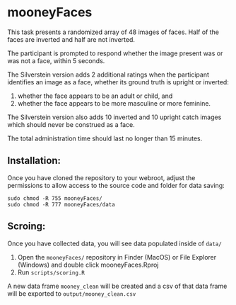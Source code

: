 # mooneyFaces

This task presents a randomized array of 48 images of faces. Half of the faces are inverted and half are not inverted.

The participant is prompted to respond whether the image present was or was not a face, within 5 seconds.

The Silverstein version adds 2 additional ratings when the participant identifies an image as a face, whether its ground truth is upright or inverted:
1) whether the face appears to be an adult or child, and
2) whether the face appears to be more masculine or more feminine.

The Silverstein version also adds 10 inverted and 10 upright catch images which should never be construed as a face.

The total administration time should last no longer than 15 minutes. 

## Installation:

Once you have cloned the repository to your webroot, adjust the permissions to allow access to the source code and folder for data saving:
    
    sudo chmod -R 755 mooneyFaces/
    sudo chmod -R 777 mooneyFaces/data

## Scroing:

Once you have collected data, you will see data populated inside of `data/`

1. Open the `mooneyFaces/` repository in Finder (MacOS) or File Explorer (Windows) and double click mooneyFaces.Rproj
2. Run `scripts/scoring.R`

A new data frame `mooney_clean` will be created and a csv of that data frame will be exported to `output/mooney_clean.csv`


